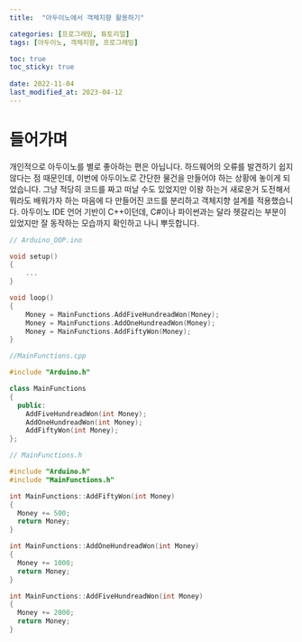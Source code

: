 ```yaml
---
title:  "아두이노에서 객체지향 활용하기"

categories: [프로그래밍, 튜토리얼]
tags: [아두이노, 객체지향, 프로그래밍]

toc: true
toc_sticky: true
 
date: 2022-11-04
last_modified_at: 2023-04-12
---
```


# **들어가며**

개인적으로 아두이노를 별로 좋아하는 편은 아닙니다. 하드웨어의 오류를 발견하기 쉽지 않다는 점 때문인데, 이번에 아두이노로 간단한 물건을 만들어야 하는 상황에 놓이게 되었습니다. 그냥 적당히 코드를 짜고 떠날 수도 있었지만 이왕 하는거 새로운거 도전해서 뭐라도 배워가자 하는 마음에 다 만들어진 코드를 분리하고 객체지향 설계를 적용했습니다. 아두이노 IDE 언어 기반이 C++이던데, C#이나 파이썬과는 달라 헷갈리는 부분이 있었지만 잘 동작하는 모습까지 확인하고 나니 뿌듯합니다.

```cpp
// Arduino_OOP.ino

void setup()
{
    ...
}

void loop()
{
    Money = MainFunctions.AddFiveHundreadWon(Money);
    Money = MainFunctions.AddOneHundreadWon(Money);
    Money = MainFunctions.AddFiftyWon(Money);
}
```

```cpp
//MainFunctions.cpp

#include "Arduino.h"

class MainFunctions
{
  public:
    AddFiveHundreadWon(int Money);
    AddOneHundreadWon(int Money);
    AddFiftyWon(int Money);
};
```

```cpp
// MainFunctions.h

#include "Arduino.h"
#include "MainFunctions.h"

int MainFunctions::AddFiftyWon(int Money)
{
  Money += 500;
  return Money;
}

int MainFunctions::AddOneHundreadWon(int Money)
{
  Money += 1000;
  return Money;
}

int MainFunctions::AddFiveHundreadWon(int Money)
{
  Money += 2000;
  return Money;
}
```